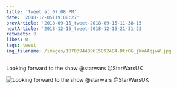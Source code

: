 ```yaml
---
title: 'Tweet at 07:08 PM'
date: '2018-12-05T19:08:27'
prevArticle: '2018-09-15_tweet-2018-09-15-11-38-15'
nextArticle: '2018-12-15_tweet-2018-12-15-21-31-23'
retweets: 0
likes: 0
tags: tweet
img_filename: /images/1070394489615892484-DtrOG_jWoAAqjwW.jpg
---
```

Looking forward to the show @starwars @StarWarsUK

![Looking forward to the show @starwars @StarWarsUK](/images/1070394489615892484-DtrOG_jWoAAqjwW.jpg "Looking forward to the show @starwars @StarWarsUK")